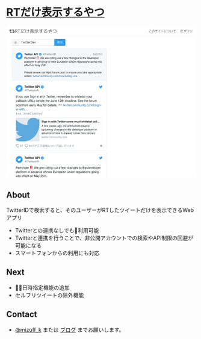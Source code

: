 # [RTだけ表示するやつ](https://retweetlog.herokuapp.com)

![toppage](images/toppage.png)

## About

TwitterIDで検索すると、そのユーザーがRTしたツイートだけを表示できるWebアプリ

+ Twitterとの連携なしでも利用可能
+ Twitterと連携を行うことで、非公開アカウントでの検索やAPI制限の回避が可能になる
+ スマートフォンからの利用にも対応

## Next

+ 日時指定機能の追加
+ セルフリツイートの除外機能

## Contact

+ [@mizuff_k](https://twitter.com/mizuff_k) または [ブログ](http://mizuff.hatenablog.com/entry/retweetlog-renewal) までお願いします。
